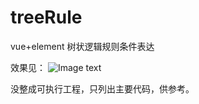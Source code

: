 # treeRule
vue+element 树状逻辑规则条件表达

效果见：
![Image text](https://github.com/gloxing/treeRule/blob/master/%E6%95%88%E6%9E%9C.png)


没整成可执行工程，只列出主要代码，供参考。
